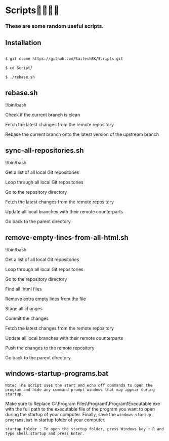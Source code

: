 # Scripts👨🏻‍💻📜

### These are some random useful scripts.

## Installation

```bash

$ git clone https://github.com/SaileshBK/Scripts.git

$ cd Script/

$ ./rebase.sh

```

## rebase.sh

!/bin/bash

Check if the current branch is clean

Fetch the latest changes from the remote repository

Rebase the current branch onto the latest version of the upstream branch

## sync-all-repositories.sh

!/bin/bash

Get a list of all local Git repositories

Loop through all local Git repositories

Go to the repository directory

Fetch the latest changes from the remote repository

Update all local branches with their remote counterparts

Go back to the parent directory

## remove-empty-lines-from-all-html.sh

!/bin/bash

Get a list of all local Git repositories

Loop through all local Git repositories

Go to the repository directory

Find all .html files

Remove extra empty lines from the file

Stage all changes

Commit the changes

Fetch the latest changes from the remote repository

Update all local branches with their remote counterparts

Push the changes to the remote repository

Go back to the parent directory

## windows-startup-programs.bat

`Note: The script uses the start and echo off commands to open the program and hide any command prompt windows that may appear during startup.`

Make sure to Replace C:\Program Files\Program1\Program1Executable.exe with the full path to the executable file of the program you want to open during the startup of your computer. Finally, save the `windows-startup-programs.bat` in startup folder of your computer.

`startup folder : To open the startup folder, press Windows key + R and type shell:startup and press Enter.`

